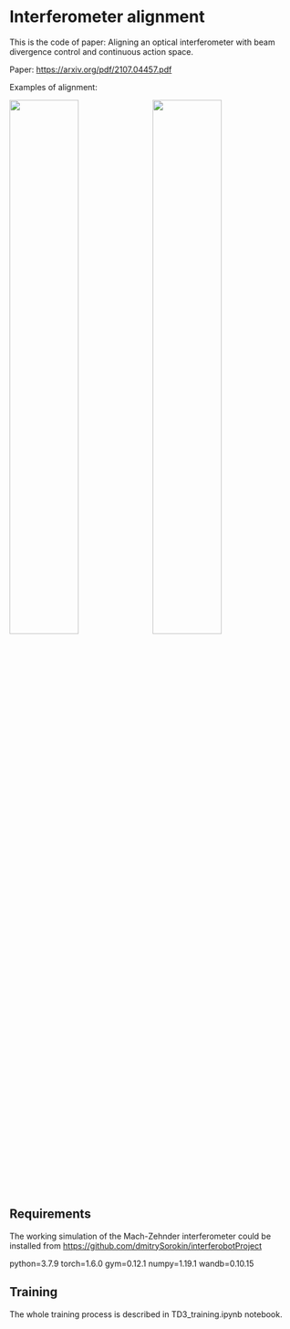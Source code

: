 # Interferometer alignment
This is the code of paper: Aligning an optical interferometer with beam divergence control and continuous action space.

Paper: https://arxiv.org/pdf/2107.04457.pdf

Examples of alignment:

<!-- ![fig1](https://github.com/Stepan-Makarenko/RL_interferometer_alignment/blob/main/) -->
<img src="/media/fig1.gif" width="49%" height="49%"/> <img src="/media/fig2.gif" width="49%" height="49%"/>
<!-- ![fig2](https://github.com/Stepan-Makarenko/RL_interferometer_alignment/blob/main/media/fig2.gif) -->

## Requirements
The working simulation of the Mach-Zehnder interferometer could be installed from https://github.com/dmitrySorokin/interferobotProject

python=3.7.9
torch=1.6.0
gym=0.12.1
numpy=1.19.1
wandb=0.10.15

## Training
The whole training process is described in TD3_training.ipynb notebook.
